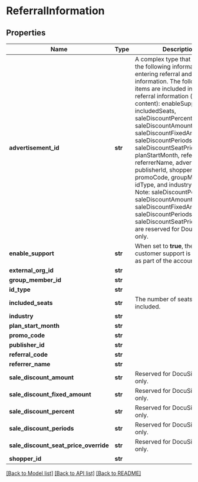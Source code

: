 # ReferralInformation

## Properties
Name | Type | Description | Notes
------------ | ------------- | ------------- | -------------
**advertisement_id** | **str** | A complex type that contains the following information for entering referral and discount information. The following items are included in the referral information (all string content): enableSupport, includedSeats, saleDiscountPercent, saleDiscountAmount, saleDiscountFixedAmount, saleDiscountPeriods, saleDiscountSeatPriceOverride, planStartMonth, referralCode, referrerName, advertisementId, publisherId, shopperId, promoCode, groupMemberId, idType, and industry.  ###### Note: saleDiscountPercent, saleDiscountAmount, saleDiscountFixedAmount, saleDiscountPeriods, and saleDiscountSeatPriceOverride are reserved for DoucSign use only.   | [optional] 
**enable_support** | **str** | When set to **true**, then customer support is provided as part of the account plan. | [optional] 
**external_org_id** | **str** |  | [optional] 
**group_member_id** | **str** |  | [optional] 
**id_type** | **str** |  | [optional] 
**included_seats** | **str** | The number of seats (users) included. | [optional] 
**industry** | **str** |  | [optional] 
**plan_start_month** | **str** |  | [optional] 
**promo_code** | **str** |  | [optional] 
**publisher_id** | **str** |  | [optional] 
**referral_code** | **str** |  | [optional] 
**referrer_name** | **str** |  | [optional] 
**sale_discount_amount** | **str** | Reserved for DocuSign use only. | [optional] 
**sale_discount_fixed_amount** | **str** | Reserved for DocuSign use only. | [optional] 
**sale_discount_percent** | **str** | Reserved for DocuSign use only. | [optional] 
**sale_discount_periods** | **str** | Reserved for DocuSign use only. | [optional] 
**sale_discount_seat_price_override** | **str** | Reserved for DocuSign use only. | [optional] 
**shopper_id** | **str** |  | [optional] 

[[Back to Model list]](../README.md#documentation-for-models) [[Back to API list]](../README.md#documentation-for-api-endpoints) [[Back to README]](../README.md)


